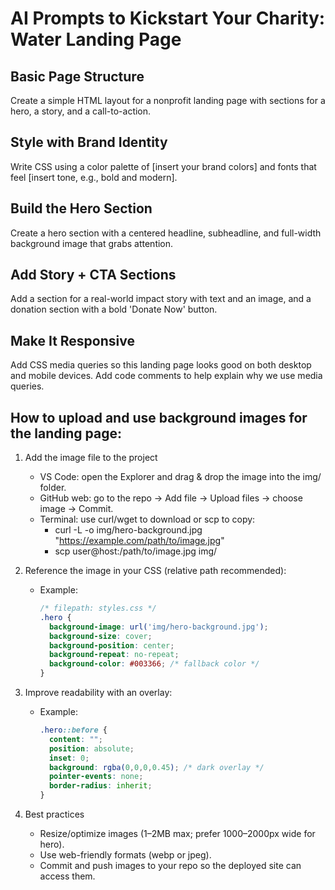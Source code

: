 # AI Prompts to Kickstart Your Charity: Water Landing Page

## Basic Page Structure
Create a simple HTML layout for a nonprofit landing page with sections for a hero, a story, and a call-to-action.

## Style with Brand Identity
Write CSS using a color palette of [insert your brand colors] and fonts that feel [insert tone, e.g., bold and modern].

## Build the Hero Section
Create a hero section with a centered headline, subheadline, and full-width background image that grabs attention.

## Add Story + CTA Sections
Add a section for a real-world impact story with text and an image, and a donation section with a bold 'Donate Now' button.

## Make It Responsive
Add CSS media queries so this landing page looks good on both desktop and mobile devices. Add code comments to help explain why we use media queries.

## How to upload and use background images for the landing page:

1. Add the image file to the project
   - VS Code: open the Explorer and drag & drop the image into the img/ folder.
   - GitHub web: go to the repo → Add file → Upload files → choose image → Commit.
   - Terminal: use curl/wget to download or scp to copy:
     - curl -L -o img/hero-background.jpg "https://example.com/path/to/image.jpg"
     - scp user@host:/path/to/image.jpg img/

2. Reference the image in your CSS (relative path recommended):
   - Example:
     ```css
     /* filepath: styles.css */
     .hero {
       background-image: url('img/hero-background.jpg');
       background-size: cover;
       background-position: center;
       background-repeat: no-repeat;
       background-color: #003366; /* fallback color */
     }
     ```

3. Improve readability with an overlay:
   - Example:
     ```css
     .hero::before {
       content: "";
       position: absolute;
       inset: 0;
       background: rgba(0,0,0,0.45); /* dark overlay */
       pointer-events: none;
       border-radius: inherit;
     }
     ```

4. Best practices
   - Resize/optimize images (1–2MB max; prefer 1000–2000px wide for hero).
   - Use web-friendly formats (webp or jpeg).
   - Commit and push images to your repo so the deployed site can access them.